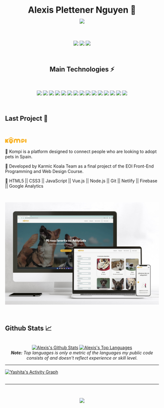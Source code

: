 <h1 align="center">
  Alexis Plettener Nguyen 👋
  <br/>
  <a href="#"><img align="center" src="https://readme-typing-svg.herokuapp.com?font=Bitter&color=a110e3&background=0D1117&center=true&vCenter=true&lines=Frontend+Developer+(JS+%26+Vue.Js);Cloud+Administrator+(Azure)" style="max-width: 100%;"></a>
</h1>

<br/>

<p align="center">
  <a href="https://www.linkedin.com/in/alexis-plettener-nguyen/" target="_blank"><img src="https://img.shields.io/badge/-LinkedIn-0D1117?style=for-the-badge&logo=linkedin&logoColor=a110e3"></a>
  <a href="https://www.facebook.com/alexisplettenern/" target="_blank"><img src="https://img.shields.io/badge/Facebook-0D1117?style=for-the-badge&logo=facebook&logoColor=a110e3"></a>
  <a href="https://www.instagram.com/alexxispn" target="_blank"><img src="https://img.shields.io/badge/-Instagram-0D1117?style=for-the-badge&logo=instagram&logoColor=a110e3"></a>
</p>


<br/>

<h2 align="center">Main Technologies ⚡</h2>

<br/>

<p align="center">
  <a href="#"><img src="https://img.shields.io/badge/-Linux-a110e3?stylestyle=for-the-badge&logo=linux&logoColor=0D1117&logoWidth=30"></a>
  <a href="#"><img src="https://img.shields.io/badge/-JavaScript-a110e3?stylestyle=for-the-badge&logo=javascript&logoColor=0D1117"></a>
  <a href="#"><img src="https://img.shields.io/badge/-Vue.js-a110e3?stylestyle=for-the-badge&logo=vue.js&logoColor=0D1117"></a>
  <a href="#"><img src="https://img.shields.io/badge/-HTML5-a110e3?stylestyle=for-the-badge&logo=html5&logoColor=0D1117"></a>
  <a href="#"><img src="https://img.shields.io/badge/-CSS3-a110e3?stylestyle=for-the-badge&logo=css3&logoColor=0D1117"></a>
  <a href="#"><img src="https://img.shields.io/badge/-Nodejs-a110e3?stylestyle=for-the-badge&logo=Node.js&logoColor=0D1117"></a>
  <a href="#"><img src="https://img.shields.io/badge/-Python-a110e3?stylestyle=for-the-badge&logo=Python&logoColor=0D1117"></a>
  <a href="#"><img src="https://img.shields.io/badge/Bash%20-%23a110e3.svg?stylestyle=for-the-badge&logo=gnu-bash&logoColor=0D1117"></a>
  <a href="#"><img src="https://img.shields.io/badge/-Git-a110e3?stylestyle=for-the-badge&logo=git&logoColor=0D1117"></a>
  <a href="#"><img src="https://img.shields.io/badge/Microsoft%20Azure-a110e3?stylestyle=for-the-badge&logo=microsoft-azure&logoColor=0D1117"></a>
  <a href="#"><img src="https://img.shields.io/badge/-GitHub-a110e3?stylestyle=for-the-badge&logo=github&logoColor=0D1117"></a>
  <a href="#"><img src="https://img.shields.io/badge/-Vim-a110e3?stylestyle=for-the-badge&logo=vim&logoColor=0D1117"></a>
  <a href="#"><img src="https://img.shields.io/badge/-Google%20Cloud-a110e3?stylestyle=for-the-badge&logo=Google%20Cloud&logoColor=0D1117"></a>
  <a href="#"><img src="https://img.shields.io/badge/-Google%20Analytics-a110e3?stylestyle=for-the-badge&logo=Google%20Analytics&logoColor=0D1117"></a>
  <a href="#"><img src="https://img.shields.io/badge/-Firebase-a110e3?stylestyle=for-the-badge&logo=Firebase&logoColor=0D1117"></a>

</p>

<br/>

<h2>Last Project 👾</h2>

<br />

<p><a href="https://www.adoptaunkompi.com" target="_blank"><img src="./src/version_primario_logo.svg" width="70px"></a></p>


🔸 Kompi is a platform designed to connect people who are looking to adopt pets in Spain.

🔸 Developed by Karmic Koala Team as a final project of the EOI Front-End Programming and Web Design Course.

🔸 HTML5 || CSS3 || JavaScript || Vue.js || Node.js || Git || Netlify || Firebase || Google Analytics


<br />

<p>
  <a href="https://www.adoptaunkompi.com" target="_blank"><img src="./src/Web_kompi.jpg"></a>
</p>

<br/>

<h2>Github Stats 📈</h2>

<br/>

<div>

  <div align="center">
    <a href="#"><img alt="Alexis's Github Stats" src="https://github-readme-stats.vercel.app/api?username=alexxispn&show_icons=true&include_all_commits=true&count_private=true&theme=react&hide_border=true&bg_color=0D1117&title_color=a110e3&icon_color=a110e3" height="200"/></a>
    <a href="#"><img alt="Alexis's Top Languages" src="https://github-readme-stats.vercel.app/api/top-langs/?username=alexxispn&langs_count=10&layout=compact&theme=react&hide_border=true&bg_color=0D1117&title_color=a110e3&icon_color=a110e3" height="200"/></a>
    <br/>
    <i><b>Note:</b> Top languages is only a metric of the languages my public code consists of and doesn't reflect experience or skill level. </i>
  </div>

  <hr/>

  <div>
    <a href="#"><img alt="Yashita's Activity Graph" src="https://activity-graph.herokuapp.com/graph?username=alexxispn&custom_title=Alexis%20Plettener%20Nguyen's%20Contribution%20Graph&bg_color=0D1117&color=a110e3&line=FFFFFF&point=a110e3&hide_border=true" /></a>
  </div>
</div>

<br/>

<hr/>

<br/>

<p align="center">
  <a href="#"><img src="https://readme-typing-svg.herokuapp.com?font=Bitter&duration=3000&color=a110e3&background=0D1117&center=true&vCenter=true&lines=Thank+you!"></a>
</p>
